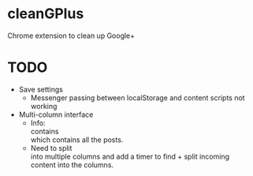 cleanGPlus
==========

Chrome extension to clean up Google+

TODO
====
* Save settings
  - Messenger passing between localStorage and content scripts not working
* Multi-column interface
  - Info: <div guidedhelpid="streamcontent"> contains <div class="aw"> which contains all the posts. 
  - Need to split <div class="aw"> into multiple columns and add a timer to find + split incoming content
    into the columns.